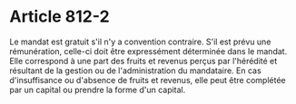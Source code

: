 # Article 812-2

Le mandat est gratuit s'il n'y a convention contraire.   S'il est prévu une rémunération, celle-ci doit être expressément déterminée dans le mandat. Elle correspond à une part des fruits et revenus perçus par l'hérédité et résultant de la gestion ou de l'administration du mandataire. En cas d'insuffisance ou d'absence de fruits et revenus, elle peut être complétée par un capital ou prendre la forme d'un capital.